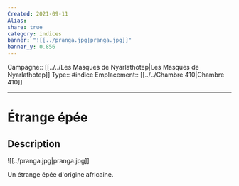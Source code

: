 ```yaml
---
Created: 2021-09-11
Alias:
share: true
category: indices
banner: "![[../pranga.jpg|pranga.jpg]]"
banner_y: 0.856
---
```

Campagne:: [[../../Les Masques de Nyarlathotep|Les Masques de Nyarlathotep]]
Type:: #indice 
Emplacement:: [[../../Chambre 410|Chambre 410]]

***
# Étrange épée

## Description

![[../pranga.jpg|pranga.jpg]]

Un étrange épée d'origine africaine.
